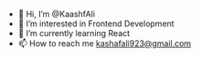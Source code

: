 - 👋 Hi, I’m @KaashfAli
- 👀 I’m interested in Frontend Development
- 🌱 I’m currently learning React
- 📫 How to reach me kashafali923@gmail.com

<!---
KaashfAli/KaashfAli is a ✨ special ✨ repository because its `README.md` (this file) appears on your GitHub profile.
You can click the Preview link to take a look at your changes.
--->
